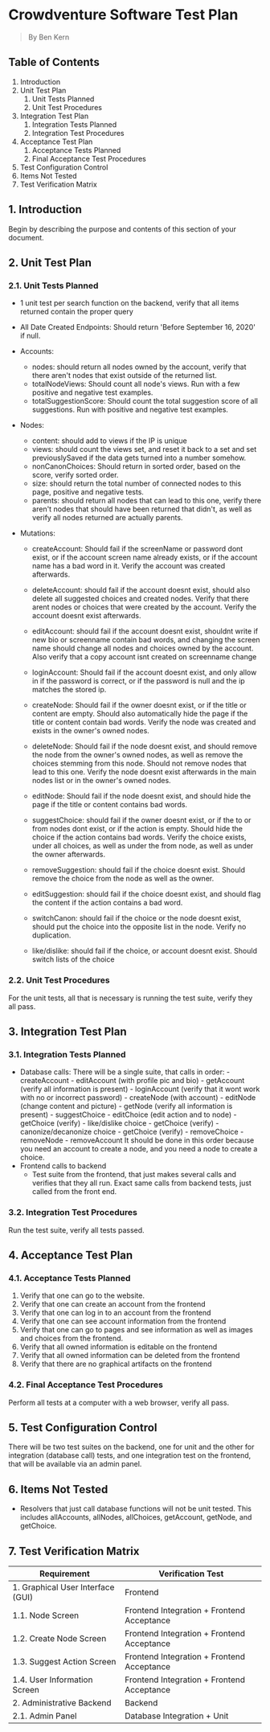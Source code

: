 # Crowdventure Software Test Plan

> By Ben Kern

## Table of Contents

1. Introduction
2. Unit Test Plan
   1. Unit Tests Planned
   2. Unit Test Procedures
3. Integration Test Plan
   1. Integration Tests Planned
   2. Integration Test Procedures
4. Acceptance Test Plan
   1. Acceptance Tests Planned
   2. Final Acceptance Test Procedures
5. Test Configuration Control
6. Items Not Tested
7. Test Verification Matrix

## 1. Introduction

Begin by describing the purpose and contents of this section of your document.

## 2. Unit Test Plan

### 2.1. Unit Tests Planned

- 1 unit test per search function on the backend, verify that all items returned contain the proper query
- All Date Created Endpoints: Should return 'Before September 16, 2020' if null.
- Accounts:
  - nodes: should return all nodes owned by the account, verify that there aren't nodes that exist outside of the returned list.
  - totalNodeViews: Should count all node's views. Run with a few positive and negative test examples.
  - totalSuggestionScore: Should count the total suggestion score of all suggestions. Run with positive and negative test examples.
- Nodes:
  - content: should add to views if the IP is unique
  - views: should count the views set, and reset it back to a set and set previouslySaved if the data gets turned into a number somehow.
  - nonCanonChoices: Should return in sorted order, based on the score, verify sorted order.
  - size: should return the total number of connected nodes to this page, positive and negative tests.
  - parents: should return all nodes that can lead to this one, verify there aren't nodes that should have been returned that didn't, as well as verify all nodes returned are actually parents.
- Mutations:

  - createAccount: Should fail if the screenName or password dont exist, or if the account screen name already exists, or if the account name has a bad word in it. Verify the account was created afterwards.
  - deleteAccount: should fail if the account doesnt exist, should also delete all suggested choices and created nodes. Verify that there arent nodes or choices that were created by the account. Verify the account doesnt exist afterwards.
  - editAccount: should fail if the account doesnt exist, shouldnt write if new bio or screenname contain bad words, and changing the screen name should change all nodes and choices owned by the account. Also verify that a copy account isnt created on screenname change
  - loginAccount: Should fail if the account doesnt exist, and only allow in if the password is correct, or if the password is null and the ip matches the stored ip.

  - createNode: Should fail if the owner doesnt exist, or if the title or content are empty. Should also automatically hide the page if the title or content contain bad words. Verify the node was created and exists in the owner's owned nodes.
  - deleteNode: Should fail if the node doesnt exist, and should remove the node from the owner's owned nodes, as well as remove the choices stemming from this node. Should not remove nodes that lead to this one. Verify the node doesnt exist afterwards in the main nodes list or in the owner's owned nodes.
  - editNode: Should fail if the node doesnt exist, and should hide the page if the title or content contains bad words.

  - suggestChoice: should fail if the owner doesnt exist, or if the to or from nodes dont exist, or if the action is empty. Should hide the choice if the action contains bad words. Verify the choice exists, under all choices, as well as under the from node, as well as under the owner afterwards.
  - removeSuggestion: should fail if the choice doesnt exist. Should remove the choice from the node as well as the owner.
  - editSuggestion: should fail if the choice doesnt exist, and should flag the content if the action contains a bad word.

  - switchCanon: should fail if the choice or the node doesnt exist, should put the choice into the opposite list in the node. Verify no duplication.
  - like/dislike: should fail if the choice, or account doesnt exist. Should switch lists of the choice

### 2.2. Unit Test Procedures

For the unit tests, all that is necessary is running the test suite, verify they all pass.

## 3. Integration Test Plan

### 3.1. Integration Tests Planned

- Database calls: There will be a single suite, that calls in order: - createAccount - editAccount (with profile pic and bio) - getAccount (verify all information is present) - loginAccount (verify that it wont work with no or incorrect password) - createNode (with account) - editNode (change content and picture) - getNode (verify all information is present) - suggestChoice - editChoice (edit action and to node) - getChoice (verify) - like/dislike choice - getChoice (verify) - canonize/decanonize choice - getChoice (verify) - removeChoice - removeNode - removeAccount
  It should be done in this order because you need an account to create a node, and you need a node to create a choice.
- Frontend calls to backend
  - Test suite from the frontend, that just makes several calls and verifies that they all run. Exact same calls from backend tests, just called from the front end.

### 3.2. Integration Test Procedures

Run the test suite, verify all tests passed.

## 4. Acceptance Test Plan

### 4.1. Acceptance Tests Planned

1. Verify that one can go to the website.
2. Verify that one can create an account from the frontend
3. Verify that one can log in to an account from the frontend
4. Verify that one can see account information from the frontend
5. Verify that one can go to pages and see information as well as images and choices from the frontend.
6. Verify that all owned information is editable on the frontend
7. Verify that all owned information can be deleted from the frontend
8. Verify that there are no graphical artifacts on the frontend

### 4.2. Final Acceptance Test Procedures

Perform all tests at a computer with a web browser, verify all pass.

## 5. Test Configuration Control

There will be two test suites on the backend, one for unit and the other for integration (database call) tests, and one integration test on the frontend, that will be available via an admin panel.

## 6. Items Not Tested

- Resolvers that just call database functions will not be unit tested. This includes allAccounts, allNodes, allChoices, getAccount, getNode, and getChoice.

## 7. Test Verification Matrix

| Requirement                       | Verification Test                          |
| --------------------------------- | ------------------------------------------ |
| 1. Graphical User Interface (GUI) | Frontend                                   |
| 1.1. Node Screen                  | Frontend Integration + Frontend Acceptance |
| 1.2. Create Node Screen           | Frontend Integration + Frontend Acceptance |
| 1.3. Suggest Action Screen        | Frontend Integration + Frontend Acceptance |
| 1.4. User Information Screen      | Frontend Integration + Frontend Acceptance |
| 2. Administrative Backend         | Backend                                    |
| 2.1. Admin Panel                  | Database Integration + Unit                |
